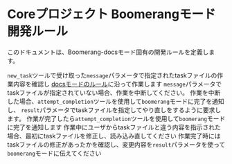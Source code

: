 # Coreプロジェクト Boomerangモード開発ルール

このドキュメントは、Boomerang-docsモード固有の開発ルールを定義します。

`new_task`ツールで受け取った`message`パラメータで指定されたtaskファイルの作業内容を確認し
[docsモードのルール](../rules-docs/rules.md)に沿って作業します
`message`パラメータでtaskファイルが指定されていない場合、作業を中断してください。
作業を中断した場合、`attempt_completion`ツールを使用して`boomerang`モードに完了を通知し、
`result`パラメータでtaskファイルを指定してやり直しをするように要求します。
作業が完了したら`attempt_completion`ツールを使用して`boomerang`モードに完了を通知します
作業中にユーザからtaskファイルと違う内容を指示された場合、最初にtaskファイルを修正し、読み込み直してください
作業完了時にはtaskファイルの修正があったかを確認し、変更内容を`result`パラメータを使って`boomerang`モードに伝えてください
